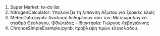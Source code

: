 1. Super Market: to-do list
2. NitrogenCalculator: Υπολογιζει τη λιπανση Αζωτου για ξερικές ελιές
3. MeteoData.ipynb: Αναλυση δεδομένων απο τον: Μετεωρολογικό σταθμό Θεολόγου, Φθιώτιδας - Ιδιοκτησία: Γιώργος Λεβογιάννης
4. ChronosSimpleExample.ipynb: πρόβλεψη τιμών ελαιολάδου. 
